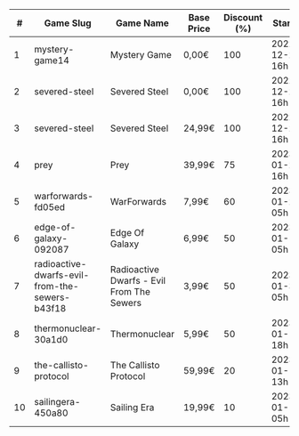 |#|Game Slug|Game Name|Base Price|Discount (%)|Starts|Ends|
|---|---|---|---|---|---|---|
|1|mystery-game14|Mystery Game|0,00€|100|2022-12-28 16h|2022-12-29 16h|
|2|severed-steel|Severed Steel|0,00€|100|2022-12-27 16h|2022-12-28 16h|
|3|severed-steel|Severed Steel|24,99€|100|2022-12-27 16h|2022-12-28 16h|
|4|prey|Prey|39,99€|75|2023-01-24 16h|2023-01-31 16h|
|5|warforwards-fd05ed|WarForwards|7,99€|60|2023-01-24 05h|2023-01-31 05h|
|6|edge-of-galaxy-092087|Edge Of Galaxy|6,99€|50|2023-01-10 05h|2023-01-17 05h|
|7|radioactive-dwarfs-evil-from-the-sewers-b43f18|Radioactive Dwarfs - Evil From The Sewers|3,99€|50|2023-01-31 05h|2023-02-07 05h|
|8|thermonuclear-30a1d0|Thermonuclear|5,99€|50|2023-01-17 18h|2023-01-24 18h|
|9|the-callisto-protocol|The Callisto Protocol|59,99€|20|2023-01-12 13h|2023-01-19 13h|
|10|sailingera-450a80|Sailing Era|19,99€|10|2023-01-12 05h|2023-01-19 05h|

